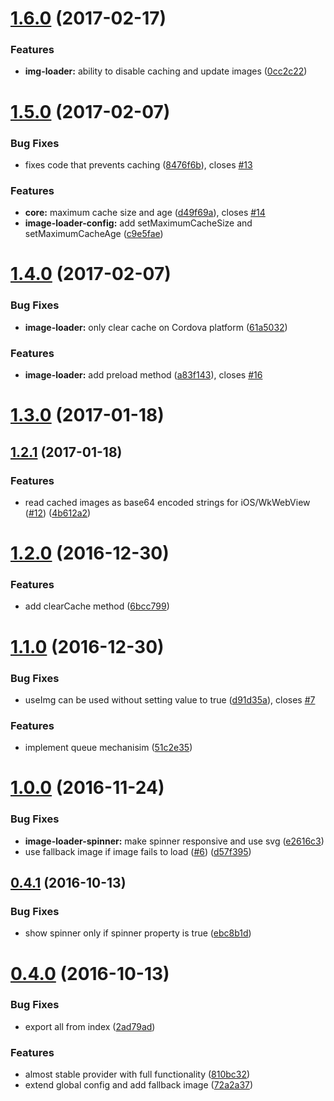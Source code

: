 <a name="1.6.0"></a>
# [1.6.0](https://github.com/zyramedia/ionic-image-loader/compare/v1.5.0...v1.6.0) (2017-02-17)


### Features

* **img-loader:** ability to disable caching and update images ([0cc2c22](https://github.com/zyramedia/ionic-image-loader/commit/0cc2c22))



<a name="1.5.0"></a>
# [1.5.0](https://github.com/zyramedia/ionic-image-loader/compare/v1.4.0...v1.5.0) (2017-02-07)


### Bug Fixes

* fixes code that prevents caching ([8476f6b](https://github.com/zyramedia/ionic-image-loader/commit/8476f6b)), closes [#13](https://github.com/zyramedia/ionic-image-loader/issues/13)


### Features

* **core:** maximum cache size and age ([d49f69a](https://github.com/zyramedia/ionic-image-loader/commit/d49f69a)), closes [#14](https://github.com/zyramedia/ionic-image-loader/issues/14)
* **image-loader-config:** add setMaximumCacheSize and setMaximumCacheAge ([c9e5fae](https://github.com/zyramedia/ionic-image-loader/commit/c9e5fae))



<a name="1.4.0"></a>
# [1.4.0](https://github.com/zyramedia/ionic-image-loader/compare/v1.3.0...v1.4.0) (2017-02-07)


### Bug Fixes

* **image-loader:** only clear cache on Cordova platform ([61a5032](https://github.com/zyramedia/ionic-image-loader/commit/61a5032))


### Features

* **image-loader:** add preload method ([a83f143](https://github.com/zyramedia/ionic-image-loader/commit/a83f143)), closes [#16](https://github.com/zyramedia/ionic-image-loader/issues/16)



<a name="1.3.0"></a>
# [1.3.0](https://github.com/zyramedia/ionic-image-loader/compare/v1.2.1...v1.3.0) (2017-01-18)



<a name="1.2.1"></a>
## [1.2.1](https://github.com/zyramedia/ionic-image-loader/compare/v1.2.0...v1.2.1) (2017-01-18)


### Features

* read cached images as base64 encoded strings for iOS/WkWebView ([#12](https://github.com/zyramedia/ionic-image-loader/issues/12)) ([4b612a2](https://github.com/zyramedia/ionic-image-loader/commit/4b612a2))



<a name="1.2.0"></a>
# [1.2.0](https://github.com/zyramedia/ionic-image-loader/compare/v1.1.0...v1.2.0) (2016-12-30)


### Features

* add clearCache method ([6bcc799](https://github.com/zyramedia/ionic-image-loader/commit/6bcc799))



<a name="1.1.0"></a>
# [1.1.0](https://github.com/zyramedia/ionic-image-loader/compare/v1.0.0...v1.1.0) (2016-12-30)


### Bug Fixes

* useImg can be used without setting value to true ([d91d35a](https://github.com/zyramedia/ionic-image-loader/commit/d91d35a)), closes [#7](https://github.com/zyramedia/ionic-image-loader/issues/7)


### Features

* implement queue mechanisim ([51c2e35](https://github.com/zyramedia/ionic-image-loader/commit/51c2e35))



<a name="1.0.0"></a>
# [1.0.0](https://github.com/zyramedia/ionic-image-loader/compare/v0.4.1...v1.0.0) (2016-11-24)


### Bug Fixes

* **image-loader-spinner:** make spinner responsive and use svg ([e2616c3](https://github.com/zyramedia/ionic-image-loader/commit/e2616c3))
* use fallback image if image fails to load ([#6](https://github.com/zyramedia/ionic-image-loader/issues/6)) ([d57f395](https://github.com/zyramedia/ionic-image-loader/commit/d57f395))



<a name="0.4.1"></a>
## [0.4.1](https://github.com/zyramedia/ionic-image-loader/compare/v0.4.0...v0.4.1) (2016-10-13)


### Bug Fixes

* show spinner only if spinner property is true ([ebc8b1d](https://github.com/zyramedia/ionic-image-loader/commit/ebc8b1d))



<a name="0.4.0"></a>
# [0.4.0](https://github.com/zyramedia/ionic-image-loader/compare/2ad79ad...v0.4.0) (2016-10-13)


### Bug Fixes

* export all from index ([2ad79ad](https://github.com/zyramedia/ionic-image-loader/commit/2ad79ad))


### Features

* almost stable provider with full functionality ([810bc32](https://github.com/zyramedia/ionic-image-loader/commit/810bc32))
* extend global config and add fallback image ([72a2a37](https://github.com/zyramedia/ionic-image-loader/commit/72a2a37))



